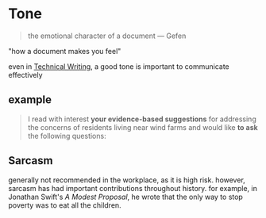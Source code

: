 # Tone

> the emotional character of a document — Gefen
> 

"how a document makes you feel"

even in [Technical Writing](Technical%20Writing%206c4e93f1d55a4771a4a90adf26ce1594.md), a good tone is important to communicate effectively

## example

> I read with interest **your evidence-based suggestions** for addressing the concerns of residents living near wind farms and would like **to ask** the following questions:
> 

## Sarcasm

generally not recommended in the workplace, as it is high risk. however, sarcasm has had important contributions throughout history. for example, in Jonathan Swift's *A Modest Proposal*, he wrote that the only way to stop poverty was to eat all the children.